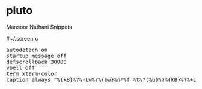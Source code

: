 # pluto
Mansoor Nathani Snippets

#~/.screenrc

<pre>
autodetach on
startup_message off
defscrollback 30000
vbell off
term xterm-color
caption always "%{kB}%?%-Lw%?%{bw}%n*%f %t%?(%u)%?%{kB}%?%+Lw%?"
</pre>
